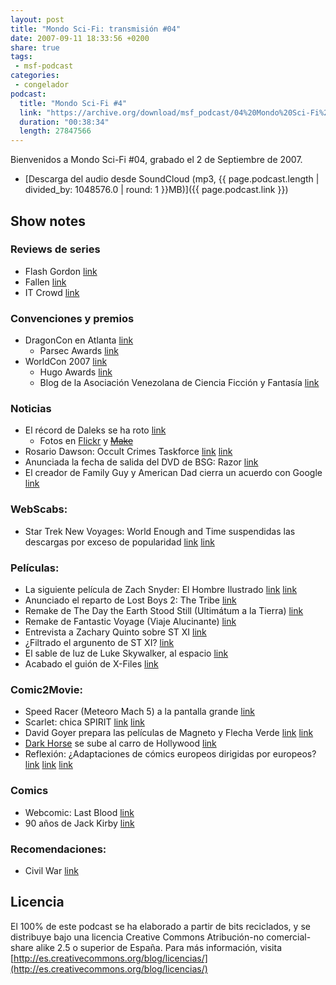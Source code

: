 ```yaml
---
layout: post
title: "Mondo Sci-Fi: transmisión #04"
date: 2007-09-11 18:33:56 +0200
share: true
tags:
 - msf-podcast
categories:
 - congelador
podcast:
  title: "Mondo Sci-Fi #4"
  link: "https://archive.org/download/msf_podcast/04%20Mondo%20Sci-Fi%20%234.mp3"
  duration: "00:38:34"
  length: 27847566
---
```


Bienvenidos a Mondo Sci-Fi #04, grabado el 2 de Septiembre de 2007.

- [Descarga del audio desde SoundCloud (mp3, {{ page.podcast.length | divided_by: 1048576.0 | round: 1 }}MB)]({{ page.podcast.link }})

## Show notes

### Reviews de series
- Flash Gordon [link](https://en.wikipedia.org/wiki/Flash_Gordon_(2007_TV_series))
- Fallen [link](http://www.imdb.com/title/tt0838800/)
- IT Crowd [link](https://en.wikipedia.org/wiki/The_IT_Crowd)

### Convenciones y premios
- DragonCon en Atlanta [link](http://web.archive.org/web/20071109091511/http://www.dragoncon.org/)
    - Parsec Awards [link](http://web.archive.org/web/20071118154210/http://www.parsecawards.com/)
- WorldCon 2007 [link](http://www.nippon2007.org/)
    - Hugo Awards [link](http://www.thehugoawards.org/hugo-history/2007-hugo-awards/)
    - Blog de la Asociación Venezolana de Ciencia Ficción y Fantasía [link](http://www.avcff.org/blog)

### Noticias
- El récord de Daleks se ha roto [link](http://web.archive.org/web/20071111172414/http://www.gallifreyone.com/cgi-bin/viewnews.cgi?id=EEllFyuEVVuBWXctor&tmpl=newsrss&style=feedstyle)
    - Fotos en [Flickr](https://www.flickr.com/photos/tonyheugh/sets/72157601674255436/) y ~~[Make]()~~
- Rosario Dawson: Occult Crimes Taskforce [link](http://www.sliceofscifi.com/2007/08/16/dawson-animated/) [link](https://en.wikipedia.org/wiki/Occult_Crimes_Taskforce)
- Anunciada la fecha de salida del DVD de BSG: Razor [link](http://www.sliceofscifi.com/2007/08/27/battlestar-galactica-razor-unrated-extended-edition/)
- El creador de Family Guy y American Dad cierra un acuerdo con Google [link](http://lanuez.blogspot.com.es/2007/08/creador-de-family-guy-cierra-acuerdo.html)

### WebScabs:
- Star Trek New Voyages: World Enough and Time suspendidas las descargas por exceso de popularidad [link](https://en.wikipedia.org/wiki/Star_Trek:_New_Voyages) [link](http://www.sliceofscifi.com/2007/08/24/couldnt-get-enough-of-world-enough-and-time/)

### Películas:
- La siguiente película de Zach Snyder: El Hombre Ilustrado [link](http://www.sliceofscifi.com/2007/08/29/snyder-ready-to-be-illustrated/) [link](http://concdearte.blogspot.com.es/2007/08/watchmen-casting-comparado.html)
- Anunciado el reparto de Lost Boys 2: The Tribe [link](http://web.archive.org/web/20071102230143/http://www.scifi.com/scifiwire/index.php?category=3&id=43694)
- Remake de The Day the Earth Stood Still (Ultimátum a la Tierra) [link](http://web.archive.org/web/20071018204608/http://www.scifi.com/scifiwire/index.php?category=3&id=43630)
- Remake de Fantastic Voyage (Viaje Alucinante) [link](http://www.sliceofscifi.com/2007/08/16/emmerich-takes-us-on-a-fantastic-voyage/)
- Entrevista a Zachary Quinto sobre ST XI [link](http://www.sliceofscifi.com/2007/08/29/quinto-hints-of-more/)
- ¿Filtrado el argunento de ST XI? [link](http://web.archive.org/web/20071022081217/http://www.syfyportal.com/news424103.html)
- El sable de luz de Luke Skywalker, al espacio [link](https://starwarsblog.wordpress.com/2007/08/28/chewie-hands-off-lightsaber-to-nasa/)
- Acabado el guión de X-Files [link](http://www.sliceofscifi.com/2007/08/28/x-files-script-in-hand/)

### Comic2Movie:
- Speed Racer (Meteoro Mach 5) a la pantalla grande [link](http://www.sliceofscifi.com/2007/08/27/racer-goes-for-mass-appeal-g-force/)
- Scarlet: chica SPIRIT [link](http://www.sliceofscifi.com/2007/08/17/scarlett-gets-the-spirit/) [link](http://concdearte.blogspot.com.es/2007/08/sand-saref.html)
- David Goyer prepara las películas de Magneto y Flecha Verde [link](https://salondelmal.com/2007/08/30/david-goyer-habla-sobre-magneto-y-la-pelicula-de-green-arrow/) [link](https://en.wikipedia.org/wiki/David_S._Goyer)
- [Dark Horse](http://www.darkhorse.com/) se sube al carro de Hollywood [link](http://www.sliceofscifi.com/2007/08/27/a-dark-horse-comedy/)
- Reflexión: ¿Adaptaciones de cómics europeos dirigidas por europeos? [link](http://news.bbc.co.uk/2/hi/entertainment/6656635.stm) [link](http://www.filmreference.com/encyclopedia/Academy-Awards-Crime-Films/Comics-and-Comic-Books-COMIC-BOOK-FILMS-IN-EUROPE-AND-ASIA.html) [link](http://web.archive.org/web/20071122062343/http://european-films.net/content/view/799/118/)

### Comics
- Webcomic: Last Blood [link](http://lastblood.keenspot.com/)
- 90 años de Jack Kirby [link](http://concdearte.blogspot.com.es/2007/08/90-aos-de-kirby.html)

### Recomendaciones:
- Civil War [link](https://www.amazon.com/gp/richpub/listmania/fullview/R2P7K8Y6O1T2VL/ref=cm_srch_res_rpli_alt/104-6576999-1679136)

## Licencia
El 100% de este podcast se ha elaborado a partir de bits reciclados, y se distribuye bajo una licencia Creative Commons Atribución-no comercial-share alike 2.5 o superior de España. Para más información, visita [http://es.creativecommons.org/blog/licencias/](http://es.creativecommons.org/blog/licencias/)

